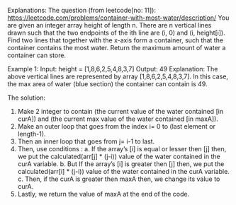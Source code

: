 Explanations: 
The question (from leetcode[no: 11]):
https://leetcode.com/problems/container-with-most-water/description/
You are given an integer array height of length n. There are n vertical lines drawn such that the two endpoints of the ith line are (i, 0) and (i, height[i]).
Find two lines that together with the x-axis form a container, such that the container contains the most water.
Return the maximum amount of water a container can store.

Example 1:
Input: height = [1,8,6,2,5,4,8,3,7]
Output: 49
Explanation: The above vertical lines are represented by array [1,8,6,2,5,4,8,3,7]. In this case, the max area of water (blue section) the container can contain is 49.

The solution:
1.	Make 2 integer to contain (the current value of the water contained [in curA]) and (the current max value of the water contained [in maxA]).
2.	Make an outer loop that goes from the index i= 0 to (last element or length-1).
3.	Then an inner loop that goes from j= i-1 to last.
4.	Then, use conditions :
a.	  If the array’s [i] is equal or lesser then [j] then, we put the calculated(arr[j] * (j-i)) value of the water contained in the curA variable.
b.	But If the array’s [i] is greater then [j] then, we put the calculated(arr[i] * (j-i)) value of the water contained in the curA variable.
c.	Then, if the curA is greater then maxA then, we change its value to curA.
5.	Lastly, we return the value of maxA at the end of the code.
